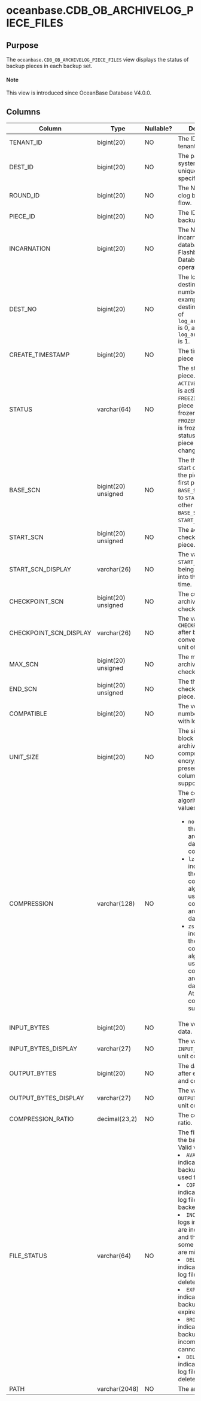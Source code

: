 # oceanbase.CDB_OB_ARCHIVELOG_PIECE_FILES

## Purpose

The `oceanbase.CDB_OB_ARCHIVELOG_PIECE_FILES` view displays the status of backup pieces in each backup set.

<main id="notice" type='explain'>
  <h4>Note</h4>
  <p>This view is introduced since OceanBase Database V4.0.0. </p>
</main>

## Columns

| Column | Type | Nullable? | Description |
| --- | --- | --- | --- |
| TENANT_ID | bigint(20) | NO | The ID of the tenant. |
| DEST_ID | bigint(20) | NO | The path ID. The system allocates a unique ID to each specified path. |
| ROUND_ID | bigint(20) | NO | The Nth complete clog backup data flow. |
| PIECE_ID | bigint(20) | NO | The ID of the log backup piece. |
| INCARNATION | bigint(20) | NO | The Nth incarnation of the database after the Flashback Database operation. |
| DEST_NO | bigint(20) | NO | The log archive destination number. For example, the destination number of `log_archive_dest` is 0, and that of `log_archive_dest_1` is 1. |
| CREATE_TIMESTAMP | bigint(20) | NO | The time when a piece was created. |
| STATUS | varchar(64) | NO | The status of the piece. Valid values: <br>`ACTIVE`: The piece is active.<br>`FREEZING`: The piece is being frozen.<br>`FROZEN`: The piece is frozen. The status of a frozen piece will no longer change. |
| BASE_SCN | bigint(20) unsigned | NO | The theoretical start checkpoint of the piece. For the first piece, `BASE_SCN` is unequal to `START_SCN`. For other pieces, `BASE_SCN` is equal to `START_SCN`. |
| START_SCN | bigint(20) unsigned | NO | The actual start checkpoint of the piece. |
| START_SCN_DISPLAY | varchar(26) | NO | The value of `START_SCN` after being converted into the unit of time. |
| CHECKPOINT_SCN | bigint(20) unsigned | NO | The current archive checkpoint. |
| CHECKPOINT_SCN_DISPLAY | varchar(26) | NO | The value of `CHECKPOINT_SCN` after being converted into the unit of time. |
| MAX_SCN | bigint(20) unsigned | NO | The maximum archive checkpoint. |
| END_SCN | bigint(20) unsigned | NO | The theoretical end checkpoint of the piece. |
| COMPATIBLE | bigint(20) | NO | The version number compatible with log archiving. |
| UNIT_SIZE | bigint(20) | NO | The size of the log block into which archived log data is compressed or encrypted. At present, this column is not supported. |
| COMPRESSION | varchar(128) | NO | The compression algorithm. Valid values:<ul><li> `none`: indicates that the archived log data is not compressed. </li><li> `lz4_1.0`: indicates that the `lz4_1.0` compression algorithm is used to compress the archived log data. </li><li>`zstd_1.3.8`: indicates that the `zstd_1.3.8` compression algorithm is used to compress the archived log data.</li>At present, this column is not supported. |
| INPUT_BYTES | bigint(20) | NO | The volume of raw data. |
| INPUT_BYTES_DISPLAY | varchar(27) | NO | The value of `INPUT_BYTES` after unit conversion. |
| OUTPUT_BYTES | bigint(20) | NO | The data volume after encryption and compression. |
| OUTPUT_BYTES_DISPLAY | varchar(27) | NO | The value of `OUTPUT_BYTES` after unit conversion. |
| COMPRESSION_RATIO | decimal(23,2) | NO | The compression ratio. |
| FILE_STATUS | varchar(64) | NO | The file status of the backup piece. Valid values:<li>`AVAILABLE`: indicates a valid backup that can be used for restore.<li>`COPYING`: indicates that the log file is being backed up.<li>`INCOMPLETE`: The logs in the piece are incomplete, and the logs of some log streams are missing.<li>`DELETING`: indicates that the log file is being deleted.<li>`EXPIRED`: indicates that the backup file has expired.<li>`BROKEN`: indicates that the backup file is incomplete and cannot be used.<li>`DELETED`: indicates that the log file has been deleted. |
| PATH | varchar(2048) | NO | The archive path. |
